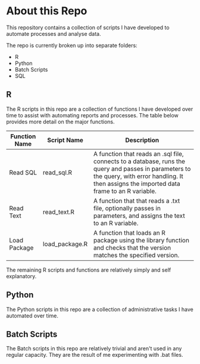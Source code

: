 # About this Repo
This repository contains a collection of scripts I have developed to automate processes and analyse data.

The repo is currently broken up into separate folders:
 - R
 - Python
 - Batch Scripts
 - SQL

## R
The R scripts in this repo are a collection of functions I have developed over time to assist with automating reports and processes. The table below provides more detail on the major functions.

| Function Name| Script Name| Description |
|----------|----------|----------|
| Read SQL | read_sql.R | A function that reads an .sql file, connects to a database, runs the query and passes in parameters to the query, with error handling. It then assigns the imported data frame to an R variable.|
| Read Text | read_text.R | A function that that reads a .txt file, optionally passes in parameters, and assigns the text to an R variable.|
| Load Package | load_package.R | A function that loads an R package using the library function and checks that the version matches the specified version.|

The remaining R scripts and functions are relatively simply and self explanatory.

## Python
The Python scripts in this repo are a collection of administrative tasks I have automated over time.

## Batch Scripts
The Batch scripts in this repo are relatively trivial and aren't used in any regular capacity. They are the result of me experimenting with .bat files.
